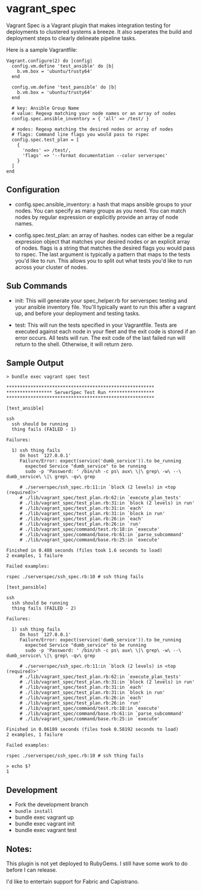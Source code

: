 # vagrant_spec

Vagrant Spec is a Vagrant plugin that makes integration testing for deployments
to clustered systems a breeze. It also seperates the build and deployment steps
to clearly delineate pipeline tasks. 

Here is a sample Vagrantfile:

```
Vagrant.configure(2) do |config|
  config.vm.define 'test_ansible' do |b|
    b.vm.box = 'ubuntu/trusty64'
  end

  config.vm.define 'test_pansible' do |b|
    b.vm.box = 'ubuntu/trusty64'
  end

  # key: Ansible Group Name
  # value: Regexp matching your node names or an array of nodes
  config.spec.ansible_inventory = { 'all' => /test/ }

  # nodes: Regexp matching the desired nodes or array of nodes
  # flags: Command line flags you would pass to rspec
  config.spec.test_plan = [
    {
      'nodes' => /test/,
      'flags' => '--format documentation --color serverspec'
    }
  ]
end
```

## Configuration

* config.spec.ansible_inventory: a hash that maps ansible groups to your nodes.
You can specify as many groups as you need. You can match nodes by regular 
expression or explicitly provide an array of node names. 

* config.spec.test_plan: an array of hashes. nodes can either be a regular 
expression object that matches your desired nodes or an explicit array of 
nodes. flags is a string that matches the desired flags you would pass to
rspec. The last argument is typically a pattern that maps to the tests you'd 
like to run. This allows you to split out what tests you'd like to run across
your cluster of nodes. 

## Sub Commands

* init: This will generate your spec_helper.rb for serverspec testing and your
ansible inventory file. You'll typically want to run this after a vagrant up,
and before your deployment and testing tasks. 

* test: This will run the tests specified in your Vagrantfile. Tests are
executed against each node in your fleet and the exit code is stored if an error
occurs. All tests will run. The exit code of the last failed run will return
to the shell. Otherwise, it will return zero. 

## Sample Output

```
> bundle exec vagrant spec test

*******************************************************
***************** ServerSpec Test Run *****************
*******************************************************

[test_ansible]

ssh
  ssh should be running
  thing fails (FAILED - 1)

Failures:

  1) ssh thing fails
     On host `127.0.0.1'
     Failure/Error: expect(service('dumb_service')).to be_running
       expected Service "dumb_service" to be running
       sudo -p 'Password: ' /bin/sh -c ps\ aux\ \|\ grep\ -w\ --\ dumb_service\ \|\ grep\ -qv\ grep

     # ./serverspec/ssh_spec.rb:11:in `block (2 levels) in <top (required)>'
     # ./lib/vagrant_spec/test_plan.rb:62:in `execute_plan_tests'
     # ./lib/vagrant_spec/test_plan.rb:31:in `block (2 levels) in run'
     # ./lib/vagrant_spec/test_plan.rb:31:in `each'
     # ./lib/vagrant_spec/test_plan.rb:31:in `block in run'
     # ./lib/vagrant_spec/test_plan.rb:26:in `each'
     # ./lib/vagrant_spec/test_plan.rb:26:in `run'
     # ./lib/vagrant_spec/command/test.rb:18:in `execute'
     # ./lib/vagrant_spec/command/base.rb:61:in `parse_subcommand'
     # ./lib/vagrant_spec/command/base.rb:25:in `execute'

Finished in 0.488 seconds (files took 1.6 seconds to load)
2 examples, 1 failure

Failed examples:

rspec ./serverspec/ssh_spec.rb:10 # ssh thing fails

[test_pansible]

ssh
  ssh should be running
  thing fails (FAILED - 2)

Failures:

  1) ssh thing fails
     On host `127.0.0.1'
     Failure/Error: expect(service('dumb_service')).to be_running
       expected Service "dumb_service" to be running
       sudo -p 'Password: ' /bin/sh -c ps\ aux\ \|\ grep\ -w\ --\ dumb_service\ \|\ grep\ -qv\ grep

     # ./serverspec/ssh_spec.rb:11:in `block (2 levels) in <top (required)>'
     # ./lib/vagrant_spec/test_plan.rb:62:in `execute_plan_tests'
     # ./lib/vagrant_spec/test_plan.rb:31:in `block (2 levels) in run'
     # ./lib/vagrant_spec/test_plan.rb:31:in `each'
     # ./lib/vagrant_spec/test_plan.rb:31:in `block in run'
     # ./lib/vagrant_spec/test_plan.rb:26:in `each'
     # ./lib/vagrant_spec/test_plan.rb:26:in `run'
     # ./lib/vagrant_spec/command/test.rb:18:in `execute'
     # ./lib/vagrant_spec/command/base.rb:61:in `parse_subcommand'
     # ./lib/vagrant_spec/command/base.rb:25:in `execute'

Finished in 0.06189 seconds (files took 0.58192 seconds to load)
2 examples, 1 failure

Failed examples:

rspec ./serverspec/ssh_spec.rb:10 # ssh thing fails

> echo $?
1
```

## Development

* Fork the development branch
* ```bundle install```
* bundle exec vagrant up
* bundle exec vagrant init
* bundle exec vagrant test

## Notes:

This plugin is not yet deployed to RubyGems. I still have some work to do before
I can release.

I'd like to entertain support for Fabric and Capistrano. 

